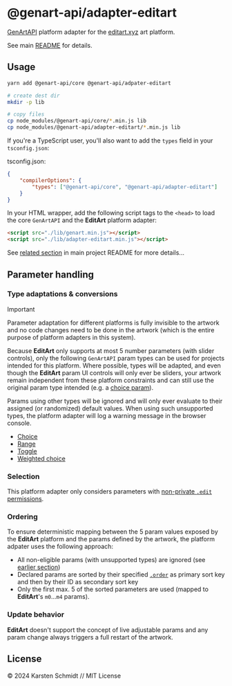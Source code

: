 # @genart-api/adapter-editart

[GenArtAPI](https://github.com/thi-ng/genart-api/) platform adapter for the
[editart.xyz](https://editart.xyz) art platform.

See main [README](https://github.com/thi-ng/genart-api/blob/main/README.md) for
details.

## Usage

```bash
yarn add @genart-api/core @genart-api/adpater-editart

# create dest dir
mkdir -p lib

# copy files
cp node_modules/@genart-api/core/*.min.js lib
cp node_modules/@genart-api/adapter-editart/*.min.js lib
```

If you're a TypeScript user, you'll also want to add the `types` field in your
`tsconfig.json`:

tsconfig.json:

```json
{
	"compilerOptions": {
		"types": ["@genart-api/core", "@genart-api/adapter-editart"]
	}
}
```

In your HTML wrapper, add the following script tags to the `<head>` to load the
core `GenArtAPI` and the **EditArt** platform adapter:

```html
<script src="./lib/genart.min.js"></script>
<script src="./lib/adapter-editart.min.js"></script>
```

See [related
section](https://github.com/thi-ng/genart-api/blob/main/README.md#use-in-your-own-projects-an-artists-hello-world)
in main project README for more details...

## Parameter handling

### Type adaptations & conversions

> [!IMPORTANT]
> Parameter adaptation for different platforms is fully invisible to the artwork
> and no code changes need to be done in the artwork (which is the entire
> purpose of platform adapters in this system).

Because **EditArt** only supports at most 5 number parameters (with slider
controls), only the following `GenArtAPI` param types can be used for projects
intended for this platform. Where possible, types will be adapted, and even
though the **EditArt** param UI controls will only ever be sliders, your artwork
remain independent from these platform constraints and can still use the
original param type intended (e.g. a [choice
param](https://github.com/thi-ng/genart-api/blob/main/README.md#choice-parameter)).

Params using other types will be ignored and will only ever evaluate to their
assigned (or randomized) default values. When using such unsupported types, the
platform adapter will log a warning message in the browser console.

-   [Choice](https://github.com/thi-ng/genart-api/blob/main/README.md#choice-parameter)
-   [Range](https://github.com/thi-ng/genart-api/blob/main/README.md#range-parameter)
-   [Toggle](https://github.com/thi-ng/genart-api/blob/main/README.md#toggle-parameter)
-   [Weighted choice](https://github.com/thi-ng/genart-api/blob/main/README.md#weighted-choice-parameter)

### Selection

This platform adapter only considers parameters with [non-private `.edit`
permissions](https://docs.thi.ng/genart-api/core/interfaces/ParamOpts.html#edit).

### Ordering

To ensure deterministic mapping between the 5 param values exposed by the
**EditArt** platform and the params defined by the artwork, the platform adpater
uses the following approach:

-   All non-eligible params (with unsupported types) are ignored (see [earlier
    section](#type-adaptations--conversions))
-   Declared params are sorted by their specified
    [`.order`](https://docs.thi.ng/genart-api/core/interfaces/ParamOpts.html#order)
    as primary sort key and then by their ID as secondary sort key
-   Only the first max. 5 of the sorted parameters are used (mapped to
    **EditArt**'s `m0`...`m4` params).

### Update behavior

**EditArt** doesn't support the concept of live adjustable params and any param
change always triggers a full restart of the artwork.

## License

&copy; 2024 Karsten Schmidt // MIT License

